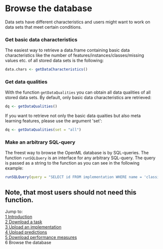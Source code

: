 Browse the database
===================

Data sets have different characteristics and users might want to work on data sets that meet certain conditions. 

### Get basic data characteristics

The easiest way to retrieve a data.frame containing basic data characteristics like the number of features/instances/classes/missing values etc. of all stored data sets is the following:


```r
data.chars <- getDataCharacteristics()
```


### Get data qualities
With the function `getDataQualities` you can obtain all data qualities of all stored data sets. By default, only basic data characteristics are retrieved:


```r
dq <- getDataQualities()
```


If you want to retrieve not only the basic data quaities but also meta learning features, please use the argument 'set':


```r
dq <- getDataQualities(set = "all")
```


### Make an arbitrary SQL-query
The freest way to browse the OpenML database is by SQL-queries. The function `runSQLQuery` is an interface for any arbitrary SQL-query. The query is passed as a string to the function as you can see in the following example:


```r
runSQLQuery(query = "SELECT id FROM implementation WHERE name = 'classif.rpart'")
```


Note, that most users should not need this function.
----------------------------------------------------------------------------------------------------------------------
Jump to:   
[1 Introduction](1-Introduction.md)  
[2 Download a task](2-Download-a-task.md)  
[3 Upload an implementation](3-Upload-an-implementation.md)  
[4 Upload predictions](4-Upload-predictions.md)  
[5 Download performance measures](5-Download-performance-measures.md)  
6 Browse the database
